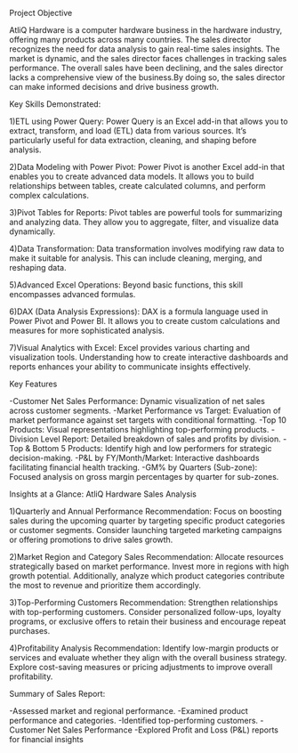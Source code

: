 Project Objective

AtliQ Hardware is a computer hardware business in the hardware industry, offering many products across many countries. The sales director recognizes the need for data analysis to gain real-time sales insights. The market is dynamic, and the sales director faces challenges in tracking sales performance. The overall sales have been declining, and the sales director lacks a comprehensive view of the business.By doing so, the sales director can make informed decisions and drive business growth.

Key Skills Demonstrated:

1)ETL using Power Query:
Power Query is an Excel add-in that allows you to extract, transform, and load (ETL) data from various sources. It’s particularly useful for data extraction, cleaning, and shaping before analysis.

2)Data Modeling with Power Pivot:
Power Pivot is another Excel add-in that enables you to create advanced data models. It allows you to build relationships between tables, create calculated columns, and perform complex calculations.

3)Pivot Tables for Reports:
Pivot tables are powerful tools for summarizing and analyzing data. They allow you to aggregate, filter, and visualize data dynamically.

4)Data Transformation:
Data transformation involves modifying raw data to make it suitable for analysis. This can include cleaning, merging, and reshaping data.

5)Advanced Excel Operations:
Beyond basic functions, this skill encompasses advanced formulas.

6)DAX (Data Analysis Expressions):
DAX is a formula language used in Power Pivot and Power BI. It allows you to create custom calculations and measures for more sophisticated analysis.

7)Visual Analytics with Excel:
Excel provides various charting and visualization tools. Understanding how to create interactive dashboards and reports enhances your ability to communicate insights effectively.

Key Features

-Customer Net Sales Performance: Dynamic visualization of net sales across customer segments.
-Market Performance vs Target: Evaluation of market performance against set targets with conditional formatting.
-Top 10 Products: Visual representations highlighting top-performing products.
-Division Level Report: Detailed breakdown of sales and profits by division.
-Top & Bottom 5 Products: Identify high and low performers for strategic decision-making.
-P&L by FY/Month/Market: Interactive dashboards facilitating financial health tracking.
-GM% by Quarters (Sub-zone): Focused analysis on gross margin percentages by quarter for sub-zones.

Insights at a Glance: AtliQ Hardware Sales Analysis

1)Quarterly and Annual Performance
Recommendation: Focus on boosting sales during the upcoming quarter by targeting specific product categories or customer segments. Consider launching targeted marketing campaigns or offering promotions to drive sales growth.

2)Market Region and Category Sales
Recommendation: Allocate resources strategically based on market performance. Invest more in regions with high growth potential. Additionally, analyze which product categories contribute the most to revenue and prioritize them accordingly.

3)Top-Performing Customers
Recommendation: Strengthen relationships with top-performing customers. Consider personalized follow-ups, loyalty programs, or exclusive offers to retain their business and encourage repeat purchases.

4)Profitability Analysis
Recommendation: Identify low-margin products or services and evaluate whether they align with the overall business strategy. Explore cost-saving measures or pricing adjustments to improve overall profitability.

Summary of Sales Report:

-Assessed market and regional performance.
-Examined product performance and categories.
-Identified top-performing customers.
-Customer Net Sales Performance -Explored Profit and Loss (P&L) reports for financial insights
